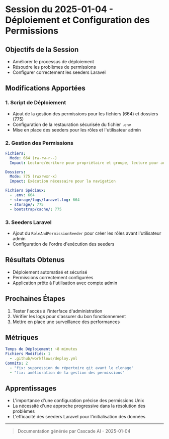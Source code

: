 # Session du 2025-01-04 - Déploiement et Configuration des Permissions

## Objectifs de la Session
- Améliorer le processus de déploiement
- Résoudre les problèmes de permissions
- Configurer correctement les seeders Laravel

## Modifications Apportées

### 1. Script de Déploiement
- Ajout de la gestion des permissions pour les fichiers (664) et dossiers (775)
- Configuration de la restauration sécurisée du fichier `.env`
- Mise en place des seeders pour les rôles et l'utilisateur admin

### 2. Gestion des Permissions
```yaml
Fichiers:
  Mode: 664 (rw-rw-r--)
  Impact: Lecture/écriture pour propriétaire et groupe, lecture pour autres

Dossiers:
  Mode: 775 (rwxrwxr-x)
  Impact: Exécution nécessaire pour la navigation

Fichiers Spéciaux:
  - .env: 664
  - storage/logs/laravel.log: 664
  - storage/: 775
  - bootstrap/cache/: 775
```

### 3. Seeders Laravel
- Ajout du `RoleAndPermissionSeeder` pour créer les rôles avant l'utilisateur admin
- Configuration de l'ordre d'exécution des seeders

## Résultats Obtenus
- Déploiement automatisé et sécurisé
- Permissions correctement configurées
- Application prête à l'utilisation avec compte admin

## Prochaines Étapes
1. Tester l'accès à l'interface d'administration
2. Vérifier les logs pour s'assurer du bon fonctionnement
3. Mettre en place une surveillance des performances

## Métriques
```yaml
Temps de Déploiement: ~8 minutes
Fichiers Modifiés: 1
  - .github/workflows/deploy.yml
Commits: 2
  - "fix: suppression du répertoire git avant le clonage"
  - "fix: amélioration de la gestion des permissions"
```

## Apprentissages
- L'importance d'une configuration précise des permissions Unix
- La nécessité d'une approche progressive dans la résolution des problèmes
- L'efficacité des seeders Laravel pour l'initialisation des données

---
> Documentation générée par Cascade AI - 2025-01-04

